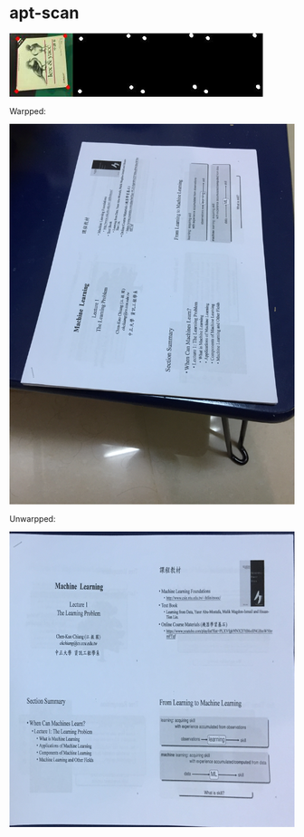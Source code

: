 # apt-scan

![hello](assets/epoch_78_7.jpg)

Warpped:

![warp](assets/IMG_0806.JPG)

Unwarpped:

![warp](assets/unwarpped.png)

